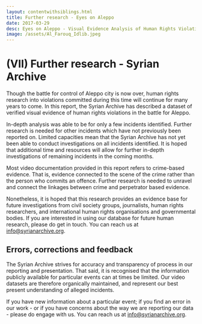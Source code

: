 ```yaml
---
layout: contentwithsiblings.html
title: Further research - Eyes on Aleppo
date: 2017-03-29
desc: Eyes on Aleppo - Visual Evidence Analysis of Human Rights Violations Committed in Aleppo
image: /assets/Al_Farouq_Idlib.jpeg
---
```

# (VII) Further research - Syrian Archive

Though the battle for control of Aleppo city is now over, human rights research into violations committed during this time will continue for many years to come. In this report, the Syrian Archive has described a dataset of verified visual evidence of human rights violations in the battle for Aleppo.

In-depth analysis was able to be for only a few incidents identified. Further research is needed for other incidents which have not previously been reported on. Limited capacities mean that the Syrian Archive has not yet been able to conduct investigations on all incidents identified. It is hoped that additional time and resources will allow for further in-depth investigations of remaining incidents in the coming months.

Most video documentation provided in this report refers to crime-based evidence. That is, evidence connected to the scene of the crime rather than the person who commits an offence. Further research is needed to unravel and connect the linkages between crime and perpetrator based evidence.

Nonetheless, it is hoped that this research provides an evidence base for future investigations from civil society groups, journalists, human rights researchers, and international human rights organisations and governmental bodies. If you are interested in using our database for future human research, please do get in touch. You can reach us at [info@syrianarchive.org][1].

## Errors, corrections and feedback

The Syrian Archive strives for accuracy and transparency of process in our reporting and presentation. That said, it is recognised that the information publicly available for particular events can at times be limited. Our video datasets are therefore organically maintained, and represent our best present understanding of alleged incidents.

If you have new information about a particular event; if you find an error in our work - or if you have concerns about the way we are reporting our data - please do engage with us. You can reach us at [info@syrianarchive.org][1].

[1]: mailto:info@40syrianarchive.org
